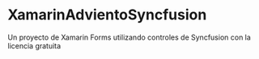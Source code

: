 # XamarinAdvientoSyncfusion
Un proyecto de Xamarin Forms utilizando controles de Syncfusion con la licencia gratuita
